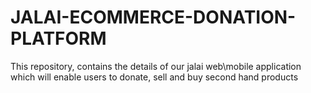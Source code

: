 # JALAI-ECOMMERCE-DONATION-PLATFORM
This repository, contains the details of our jalai web\mobile application which will enable users to donate, sell and buy second hand products
